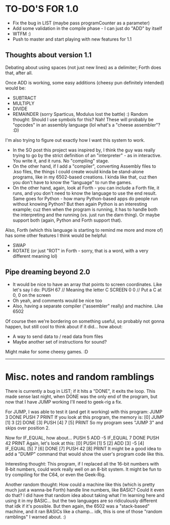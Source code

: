 # TO-DO'S FOR 1.0

* Fix the bug in LIST (maybe pass programCounter as a parameter)
* Add some validation in the compile phase - I can just do "ADD" by itself
* WTFM :)
* Push to master and start playing with new features for 1.1



## Thoughts about version 1.1

Debating about using spaces (not just new lines) as a delimiter; Forth does that, after all.

Once ADD is working, some easy additions (cheesy pun definitely intended) would be:

* SUBTRACT
* MULTIPLY
* DIVIDE
* REMAINDER (sorry Sparticus, Modulus lost the battle) :)
Random thought: Should I use symbols for this?  Nah!  These will probably be "opcodes" in an assembly language (lol what's a "cheese assembler"? :D)

I'm also trying to figure out exactly how I want this system to work.

* In the SO post this project was inspired by, I think the guy was really trying to go by the strict definition of an "interpreter" - as in interactive.  You write it, and it runs.  No "compiling" stage.
* On the other hand, if I add a "compiler", converting Assembly files to .kso files, the things I could create would kinda be stand-alone programs, like in my 6502-based creations.  I kinda like that, cuz then you don't have to know the "language" to run the games.
* On the other hand, again, look at Forth - you can include a Forth file, it runs, and you don't need to know the language to use the end result.  Same goes for Python - how many Python-based apps do people run without knowing Python?  But then again Python is an interesting example; cuz then when the program is running, it has to handle both the interpreting and the running (vs. just run the darn thing).  Or maybe support both (again, Python and Forth support that).


Also, Forth (which this language is starting to remind me more and more of) has some other features I think would be helpful:

* SWAP
* ROTATE (or just "ROT" in Forth - sorry, that is a word, with a very different meaning lol)

## Pipe dreaming beyond 2.0

* It would be nice to have an array that points to screen coordinates.  Like let's say I do:
	PUSH 67		// Meaning the letter C
	SCREEN 0 0	// Put a C at 0, 0 on the screen
* Oh yeah, and comments would be nice too
* Also, having a separate compiler ("assembler" really) and machine.  Like 6502

Of course then we're bordering on something useful, so probably not gonna happen, but still cool to think about if it did... how about:

* A way to send data to / read data from files
* Maybe another set of instructions for sound?

Might make for some cheesy games. :D

----------------------------------------------------

# Misc. notes and random ramblings

There is currently a bug in LIST; if it hits a "DONE", it exits the loop.  This made sense last night, when DONE was the only end of the program, but now that I have JUMP working I'll need to geek-rig a fix.

For JUMP, I was able to test it (and get it working) with this program:
	JUMP 3
	DONE
	PUSH 7
	PRINT
If you look at this program, the memory is:
	[0] JUMP
	[1] 3
	[2] DONE
	[3] PUSH
	[4] 7
	[5] PRINT
So my program sees "JUMP 3" and skips over position 2.

Now for IF_EQUAL, how about...
	PUSH 5
	ADD -5
	IF_EQUAL 7
	DONE
	PUSH 42
	PRINT
Again, let's look at this:
	[0] PUSH
	[1] 5
	[2] ADD
	[3] -5
	[4] IF_EQUAL
	[5] 7
	[6] DONE
	[7] PUSH 42
	[8] PRINT
It might be a good idea to add a "DUMP" command that would show the user's program code like this.

Interesting thought: This program, if I replaced all the 16-bit numbers with 8-bit numbers, could work really well on an 8-bit system.  It might be fun to try compiling for the C64, or even the Geek-Rig.

Another random thought: How could a machine like this (which is pretty much just a wanna-be Forth) handle line numbers, like BASIC?  Could it even do that?  I did have that random idea about taking what I'm learning here and using it in my BASIC... but the two languages are so ridiculously different that idk if it's possible.  But then again, the 6502 was a "stack-based" machine, and it ran BASICs like a champ... idk, this is one of those "random ramblings" I warned about. :)
